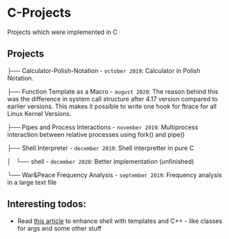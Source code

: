 # C-Projects
Projects which were implemented in C

## Projects

  ├── Calculator-Polish-Notation - `october 2019`: Calculator in Polish Notation. 

  ├── Function Template as a Macro - `august 2020`: The reason behind this was the difference in system call structure after 4.17 version compared to earlier versions. This makes it possible to write one hook for ftrace for all Linux Kernel Versions.
  
  ├── Pipes and Process Interactions - `november 2019`: Multiprocess interaction between relative processes using fork() and pipe()
  
  ├── Shell Interpreter - `december 2019`: Shell interpretter in pure C
  
  │   └── shell - `december 2020`: Better implementation (unfinished)
  
  └── War&Peace Frequency Analysis - `september 2019`: Frequency analysis in a large text file

## Interesting todos:

- Read [this article](https://stackoverflow.com/questions/2873850/is-there-an-equivalent-in-c-for-c-templates) to enhance shell with templates and C++ - like classes for args and some other stuff